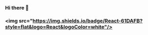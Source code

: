 ### Hi there 👋
### <img src="https://img.shields.io/badge/React-61DAFB?style=flat&logo=React&logoColor=white"/>
